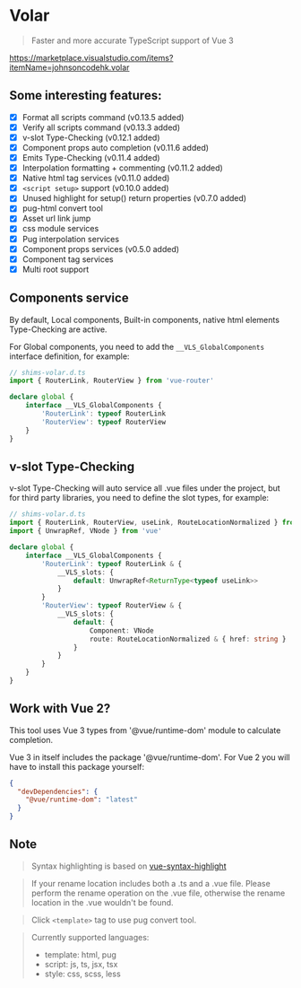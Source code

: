 # Volar

> Faster and more accurate TypeScript support of Vue 3

https://marketplace.visualstudio.com/items?itemName=johnsoncodehk.volar

## Some interesting features:

- [x] Format all scripts command (v0.13.5 added)
- [x] Verify all scripts command (v0.13.3 added)
- [x] v-slot Type-Checking (v0.12.1 added)
- [x] Component props auto completion (v0.11.6 added)
- [x] Emits Type-Checking (v0.11.4 added)
- [x] Interpolation formatting + commenting (v0.11.2 added)
- [x] Native html tag services (v0.11.0 added)
- [x] `<script setup>` support (v0.10.0 added)
- [x] Unused highlight for setup() return properties (v0.7.0 added)
- [x] pug-html convert tool
- [x] Asset url link jump
- [x] css module services
- [x] Pug interpolation services
- [x] Component props services (v0.5.0 added)
- [x] Component tag services
- [x] Multi root support

## Components service

By default, Local components, Built-in components, native html elements Type-Checking are active.

For Global components, you need to add the `__VLS_GlobalComponents` interface definition, for example:

```typescript
// shims-volar.d.ts
import { RouterLink, RouterView } from 'vue-router'

declare global {
	interface __VLS_GlobalComponents {
		'RouterLink': typeof RouterLink
		'RouterView': typeof RouterView
	}
}
```

## v-slot Type-Checking

v-slot Type-Checking will auto service all .vue files under the project, but for third party libraries, you need to define the slot types, for example:

```typescript
// shims-volar.d.ts
import { RouterLink, RouterView, useLink, RouteLocationNormalized } from 'vue-router'
import { UnwrapRef, VNode } from 'vue'

declare global {
	interface __VLS_GlobalComponents {
		'RouterLink': typeof RouterLink & {
			__VLS_slots: {
				default: UnwrapRef<ReturnType<typeof useLink>>
			}
		}
		'RouterView': typeof RouterView & {
			__VLS_slots: {
				default: {
					Component: VNode
					route: RouteLocationNormalized & { href: string }
				}
			}
		}
	}
}
```

## Work with Vue 2?

This tool uses Vue 3 types from '@vue/runtime-dom' module to calculate completion.

Vue 3 in itself includes the package '@vue/runtime-dom'. For Vue 2 you will have to install this package yourself:

```json
{
  "devDependencies": {
    "@vue/runtime-dom": "latest"
  }
}
```

## Note

> Syntax highlighting is based on [vue-syntax-highlight](https://github.com/vuejs/vue-syntax-highlight)

> If your rename location includes both a .ts and a .vue file. Please perform the rename operation on the .vue file, otherwise the rename location in the .vue wouldn't be found.

> Click `<template>` tag to use pug convert tool.

> Currently supported languages:
> - template: html, pug
> - script: js, ts, jsx, tsx
> - style: css, scss, less
